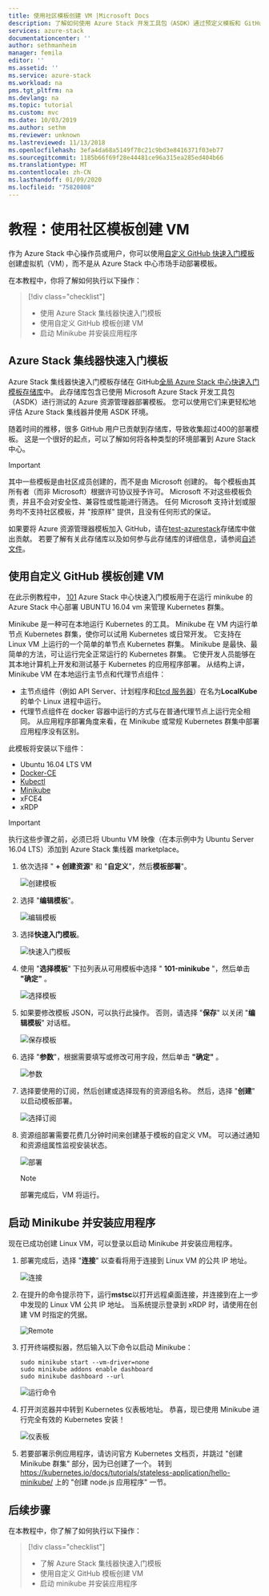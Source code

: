 ```yaml
---
title: 使用社区模板创建 VM |Microsoft Docs
description: 了解如何使用 Azure Stack 开发工具包（ASDK）通过预定义模板和 GitHub 自定义模板来创建 VM。
services: azure-stack
documentationcenter: ''
author: sethmanheim
manager: femila
editor: ''
ms.assetid: ''
ms.service: azure-stack
ms.workload: na
pms.tgt_pltfrm: na
ms.devlang: na
ms.topic: tutorial
ms.custom: mvc
ms.date: 10/03/2019
ms.author: sethm
ms.reviewer: unknown
ms.lastreviewed: 11/13/2018
ms.openlocfilehash: 3efa4da68a5149f78c21c9bd3e8416371f03eb77
ms.sourcegitcommit: 1185b66f69f28e44481ce96a315ea285ed404b66
ms.translationtype: MT
ms.contentlocale: zh-CN
ms.lasthandoff: 01/09/2020
ms.locfileid: "75820808"
---
```

# <a name="tutorial-create-a-vm-using-a-community-template"></a>教程：使用社区模板创建 VM

作为 Azure Stack 中心操作员或用户，你可以使用[自定义 GitHub 快速入门模板](https://github.com/Azure/AzureStack-QuickStart-Templates)创建虚拟机（VM），而不是从 Azure Stack 中心市场手动部署模板。

在本教程中，你将了解如何执行以下操作：

> [!div class="checklist"]
> * 使用 Azure Stack 集线器快速入门模板
> * 使用自定义 GitHub 模板创建 VM
> * 启动 Minikube 并安装应用程序

## <a name="azure-stack-hub-quickstart-templates"></a>Azure Stack 集线器快速入门模板

Azure Stack 集线器快速入门模板存储在 GitHub[全局 Azure Stack 中心快速入门模板存储库](https://github.com/Azure/AzureStack-QuickStart-Templates)中。 此存储库包含已使用 Microsoft Azure Stack 开发工具包（ASDK）进行测试的 Azure 资源管理器部署模板。 您可以使用它们来更轻松地评估 Azure Stack 集线器并使用 ASDK 环境。

随着时间的推移，很多 GitHub 用户已贡献到存储库，导致收集超过400的部署模板。 这是一个很好的起点，可以了解如何将各种类型的环境部署到 Azure Stack 中心。

>[!IMPORTANT]
> 其中一些模板是由社区成员创建的，而不是由 Microsoft 创建的。 每个模板由其所有者（而非 Microsoft）根据许可协议授予许可。 Microsoft 不对这些模板负责，并且不会对安全性、兼容性或性能进行筛选。 任何 Microsoft 支持计划或服务均不支持社区模板，并 "按原样" 提供，且没有任何形式的保证。

如果要将 Azure 资源管理器模板加入 GitHub，请在[test-azurestack](https://github.com/Azure/AzureStack-QuickStart-Templates)存储库中做出贡献。 若要了解有关此存储库以及如何参与此存储库的详细信息，请参阅[自述文件](https://github.com/Azure/AzureStack-QuickStart-Templates/blob/master/README.md)。

## <a name="create-a-vm-using-a-custom-github-template"></a>使用自定义 GitHub 模板创建 VM

在此示例教程中， [101](https://github.com/Azure/AzureStack-QuickStart-Templates/tree/master/101-vm-linux-minikube) Azure Stack 中心快速入门模板用于在运行 minikube 的 Azure Stack 中心部署 UBUNTU 16.04 vm 来管理 Kubernetes 群集。

Minikube 是一种可在本地运行 Kubernetes 的工具。 Minikube 在 VM 内运行单节点 Kubernetes 群集，使你可以试用 Kubernetes 或日常开发。 它支持在 Linux VM 上运行的一个简单的单节点 Kubernetes 群集。 Minikube 是最快、最简单的方法，可让运行完全正常运行的 Kubernetes 群集。 它使开发人员能够在其本地计算机上开发和测试基于 Kubernetes 的应用程序部署。 从结构上讲，Minikube VM 在本地运行主节点和代理节点组件：

* 主节点组件（例如 API Server、计划程序和[Etcd 服务器](https://coreos.com/etcd/)）在名为**LocalKube**的单个 Linux 进程中运行。
* 代理节点组件在 docker 容器中运行的方式与在普通代理节点上运行完全相同。 从应用程序部署角度来看，在 Minikube 或常规 Kubernetes 群集中部署应用程序没有区别。

此模板将安装以下组件：

* Ubuntu 16.04 LTS VM
* [Docker-CE](https://download.docker.com/linux/ubuntu)
* [Kubectl](https://storage.googleapis.com/kubernetes-release/release/v1.8.0/bin/linux/amd64/kubectl)
* [Minikube](https://storage.googleapis.com/minikube/releases/latest/minikube-linux-amd64)
* xFCE4
* xRDP

> [!IMPORTANT]
> 执行这些步骤之前，必须已将 Ubuntu VM 映像（在本示例中为 Ubuntu Server 16.04 LTS）添加到 Azure Stack 集线器 marketplace。

1. 依次选择 " **+ 创建资源**" 和 "**自定义**"，然后**模板部署**"。

    ![创建模板](media/azure-stack-create-vm-template/1.PNG)

2. 选择 "**编辑模板**"。

    ![编辑模板](media/azure-stack-create-vm-template/2.PNG)

3. 选择**快速入门模板**。

    ![快速入门模板](media/azure-stack-create-vm-template/3.PNG)

4. 使用 "**选择模板**" 下拉列表从可用模板中选择 " **101-minikube** "，然后单击 **"确定"** 。

    ![选择模板](media/azure-stack-create-vm-template/4.PNG)

5. 如果要修改模板 JSON，可以执行此操作。 否则，请选择 "**保存**" 以关闭 "**编辑模板**" 对话框。

    ![保存模板](media/azure-stack-create-vm-template/5.PNG)

6. 选择 "**参数**"，根据需要填写或修改可用字段，然后单击 **"确定"** 。

    ![参数](media/azure-stack-create-vm-template/6.PNG)

7. 选择要使用的订阅，然后创建或选择现有的资源组名称。 然后，选择 "**创建**" 以启动模板部署。

    ![选择订阅](media/azure-stack-create-vm-template/7.PNG)

8. 资源组部署需要花费几分钟时间来创建基于模板的自定义 VM。 可以通过通知和资源组属性监视安装状态。

    ![部署](media/azure-stack-create-vm-template/8.PNG)

    >[!NOTE]
    > 部署完成后，VM 将运行。

## <a name="start-minikube-and-install-an-application"></a>启动 Minikube 并安装应用程序

现在已成功创建 Linux VM，可以登录以启动 Minikube 并安装应用程序。

1. 部署完成后，选择 "**连接**" 以查看将用于连接到 Linux VM 的公共 IP 地址。

    ![连接](media/azure-stack-create-vm-template/9.PNG)

2. 在提升的命令提示符下，运行**mstsc**以打开远程桌面连接，并连接到在上一步中发现的 Linux VM 公共 IP 地址。 当系统提示登录到 xRDP 时，请使用在创建 VM 时指定的凭据。

    ![Remote](media/azure-stack-create-vm-template/10.PNG)

3. 打开终端模拟器，然后输入以下命令以启动 Minikube：

    ```shell
    sudo minikube start --vm-driver=none
    sudo minikube addons enable dashboard
    sudo minikube dashboard --url
    ```

    ![运行命令](media/azure-stack-create-vm-template/11.PNG)

4. 打开浏览器并中转到 Kubernetes 仪表板地址。 恭喜，现已使用 Minikube 进行完全有效的 Kubernetes 安装！

    ![仪表板](media/azure-stack-create-vm-template/12.PNG)

5. 若要部署示例应用程序，请访问官方 Kubernetes 文档页，并跳过 "创建 Minikube 群集" 部分，因为已创建了一个。 转到 https://kubernetes.io/docs/tutorials/stateless-application/hello-minikube/ 上的 "创建 node.js 应用程序" 一节。

## <a name="next-steps"></a>后续步骤

在本教程中，你了解了如何执行以下操作：

> [!div class="checklist"]
> * 了解 Azure Stack 集线器快速入门模板
> * 使用自定义 GitHub 模板创建 VM
> * 启动 minikube 并安装应用程序
